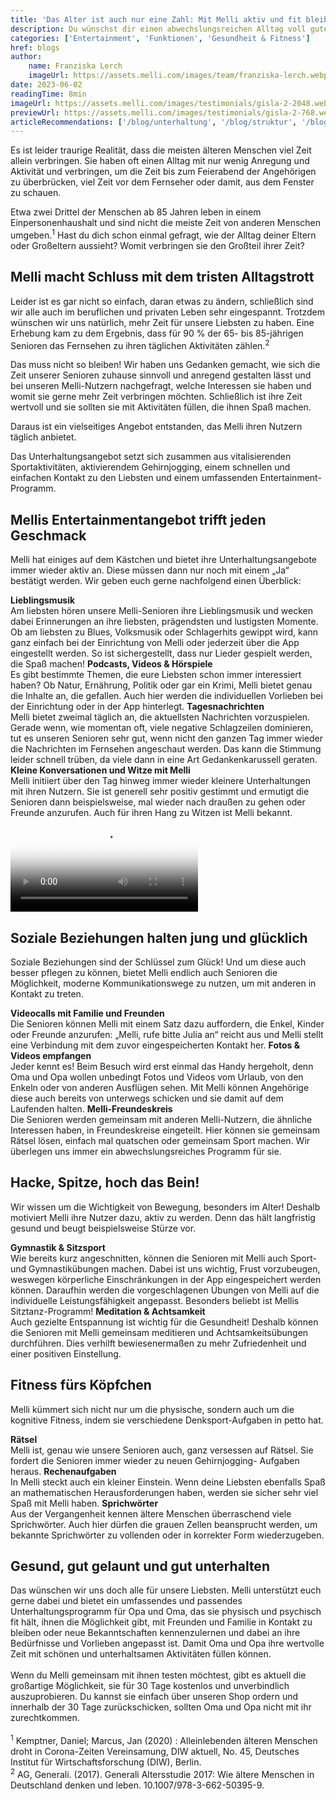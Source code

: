 ```yaml
---
title: 'Das Alter ist auch nur eine Zahl: Mit Melli aktiv und fit bleiben'
description: Du wünschst dir einen abwechslungsreichen Alltag voll guter Unterhaltung für dich oder deine Angehörigen? Dann erfahre hier, was Melli alles auf dem Kästchen hat.
categories: ['Entertainment', 'Funktionen', 'Gesundheit & Fitness']
href: blogs
author:
    name: Franziska Lerch
    imageUrl: https://assets.melli.com/images/team/franziska-lerch.webp
date: 2023-06-02
readingTime: 8min
imageUrl: https://assets.melli.com/images/testimonials/gisla-2-2048.webp
previewUrl: https://assets.melli.com/images/testimonials/gisla-2-768.webp
articleRecommendations: ['/blog/unterhaltung', '/blog/struktur', '/blog/soziale-kontakte']
---
```


<intro-section>
Es ist leider traurige Realität, dass die meisten älteren Menschen viel Zeit allein verbringen. Sie haben oft einen Alltag mit nur wenig Anregung und Aktivität und verbringen, um die Zeit bis zum Feierabend der Angehörigen zu überbrücken, viel Zeit vor dem Fernseher oder damit, aus dem Fenster zu schauen.
</intro-section>

Etwa zwei Drittel der Menschen ab 85 Jahren leben in einem Einpersonenhaushalt und sind nicht die meiste Zeit von anderen Menschen umgeben.<sup>1</sup>
Hast du dich schon einmal gefragt, wie der Alltag deiner Eltern oder Großeltern aussieht? Womit verbringen sie den Großteil ihrer Zeit?

## Melli macht Schluss mit dem tristen Alltagstrott

Leider ist es gar nicht so einfach, daran etwas zu ändern, schließlich sind wir alle auch im beruflichen und privaten Leben sehr eingespannt. Trotzdem wünschen wir uns natürlich, mehr Zeit für unsere Liebsten zu haben.
Eine Erhebung kam zu dem Ergebnis, dass für 90 % der 65- bis 85-jährigen Senioren das Fernsehen zu ihren täglichen Aktivitäten zählen.<sup>2</sup>

Das muss nicht so bleiben! Wir haben uns Gedanken gemacht, wie sich die Zeit unserer Senioren zuhause sinnvoll und anregend gestalten lässt und bei unseren Melli-Nutzern nachgefragt, welche Interessen sie haben und womit sie gerne mehr Zeit verbringen möchten. Schließlich ist ihre Zeit wertvoll und sie sollten sie mit Aktivitäten füllen, die ihnen Spaß machen.

Daraus ist ein vielseitiges Angebot entstanden, das Melli ihren Nutzern täglich anbietet.

Das Unterhaltungsangebot setzt sich zusammen aus vitalisierenden Sportaktivitäten, aktivierendem Gehirnjogging, einem schnellen und einfachen Kontakt zu den Liebsten und einem umfassenden Entertainment-Programm.

## Mellis Entertainmentangebot trifft jeden Geschmack

Melli hat einiges auf dem Kästchen und bietet ihre Unterhaltungsangebote immer wieder aktiv an. Diese müssen dann nur noch mit einem „Ja“ bestätigt werden. Wir geben euch gerne nachfolgend einen Überblick:

<CheckList icon='i-lucide:music'>
    <strong>Lieblingsmusik</strong> <br>
    Am liebsten hören unsere Melli-Senioren ihre Lieblingsmusik und wecken dabei Erinnerungen an ihre liebsten, prägendsten und lustigsten Momente. Ob am liebsten zu Blues, Volksmusik oder Schlagerhits gewippt wird, kann ganz einfach bei der Einrichtung von Melli oder jederzeit über die App eingestellt werden. So ist sichergestellt, dass nur Lieder gespielt werden, die Spaß machen!
</CheckList>
<CheckList icon='i-lucide:film'>
    <strong>Podcasts, Videos & Hörspiele</strong> <br>
    Es gibt bestimmte Themen, die eure Liebsten schon immer interessiert haben? Ob Natur, Ernährung, Politik oder gar ein Krimi, Melli bietet genau die Inhalte an, die gefallen. Auch hier werden die individuellen Vorlieben bei der Einrichtung oder in der App hinterlegt.
</CheckList>
<CheckList icon='i-lucide:newspaper'>
    <strong>Tagesnachrichten</strong> <br>
    Melli bietet zweimal täglich an, die aktuellsten Nachrichten vorzuspielen. Gerade wenn, wie momentan oft, viele negative Schlagzeilen dominieren, tut es unseren Senioren sehr gut, wenn nicht den ganzen Tag immer wieder die Nachrichten im Fernsehen angeschaut werden. Das kann die Stimmung leider schnell trüben, da viele dann in eine Art Gedankenkarussell geraten.
</CheckList>
<CheckList icon='i-lucide:laugh'>
    <strong>Kleine Konversationen und Witze mit Melli</strong> <br>
    Melli initiiert über den Tag hinweg immer wieder kleinere Unterhaltungen mit ihren Nutzern. Sie ist generell sehr positiv gestimmt und ermutigt die Senioren dann beispielsweise, mal wieder nach draußen zu gehen oder Freunde anzurufen. Auch für ihren Hang zu Witzen ist Melli bekannt.
</CheckList>

<video id="heroVideo" ref="heroVideo" class="lg:object-cover w-full h-full mb-20 mt-10 rounded-2xl lg:rounded-3xl" controls poster="https://assets.melli.com/images/own-content/melli_commercial-screenshots_entertainment-1-1536.webp">
    <source src="https://videos.melli.com/entertainment.webm" type="video/webm">
    <source src="https://videos.melli.com/entertainment.mp4" type="video/mp4">
</video>

## Soziale Beziehungen halten jung und glücklich

Soziale Beziehungen sind der Schlüssel zum Glück! Und um diese auch besser pflegen zu können, bietet Melli endlich auch Senioren die Möglichkeit, moderne Kommunikationswege zu nutzen, um mit anderen in Kontakt zu treten.

<CheckList icon='i-lucide:heart'>
    <strong>Videocalls mit Familie und Freunden</strong> <br>
    Die Senioren können Melli mit einem Satz dazu auffordern, die Enkel, Kinder oder Freunde anzurufen: „Melli, rufe bitte Julia an“ reicht aus und Melli stellt eine Verbindung mit dem zuvor eingespeicherten Kontakt her.
</CheckList>
<CheckList icon='i-lucide:image'>
    <strong>Fotos & Videos empfangen</strong> <br>
    Jeder kennt es! Beim Besuch wird erst einmal das Handy hergeholt, denn Oma und Opa wollen unbedingt Fotos und Videos vom Urlaub, von den Enkeln oder von anderen Ausflügen sehen. Mit Melli können Angehörige diese auch bereits von unterwegs schicken und sie damit auf dem Laufenden halten.
</CheckList>
<CheckList icon='i-lucide:heart-handshake'>
    <strong>Melli-Freundeskreis</strong> <br>
    Die Senioren werden gemeinsam mit anderen Melli-Nutzern, die ähnliche Interessen haben, in Freundeskreise eingeteilt. Hier können sie gemeinsam Rätsel lösen, einfach mal quatschen oder gemeinsam Sport machen. Wir überlegen uns immer ein abwechslungsreiches Programm für sie.
</CheckList>

## Hacke, Spitze, hoch das Bein!

Wir wissen um die Wichtigkeit von Bewegung, besonders im Alter! Deshalb motiviert Melli ihre Nutzer dazu, aktiv zu werden. Denn das hält langfristig gesund und beugt beispielsweise Stürze vor.

<CheckList icon='i-lucide:activity'>
    <strong>Gymnastik & Sitzsport</strong> <br>
    Wie bereits kurz angeschnitten, können die Senioren mit Melli auch Sport- und Gymnastikübungen machen. Dabei ist uns wichtig, Frust vorzubeugen, weswegen körperliche Einschränkungen in der App eingespeichert werden können. Daraufhin werden die vorgeschlagenen Übungen von Melli auf die individuelle Leistungsfähigkeit angepasst. Besonders beliebt ist Mellis Sitztanz-Programm!
</CheckList>
<CheckList icon='i-lucide:scale'>
    <strong>Meditation & Achtsamkeit</strong> <br>
    Auch gezielte Entspannung ist wichtig für die Gesundheit! Deshalb können die Senioren mit Melli gemeinsam meditieren und Achtsamkeitsübungen durchführen. Dies verhilft bewiesenermaßen zu mehr Zufriedenheit und einer positiven Einstellung.
</CheckList>

## Fitness fürs Köpfchen

Melli kümmert sich nicht nur um die physische, sondern auch um die kognitive Fitness, indem sie verschiedene Denksport-Aufgaben in petto hat.

<CheckList icon='i-lucide:brain'>
    <strong>Rätsel</strong> <br>
    Melli ist, genau wie unsere Senioren auch, ganz versessen auf Rätsel. Sie fordert die Senioren immer wieder zu neuen Gehirnjogging- Aufgaben heraus.
</CheckList>
<CheckList icon='i-lucide:calculator'>
    <strong>Rechenaufgaben</strong> <br>
    In Melli steckt auch ein kleiner Einstein. Wenn deine Liebsten ebenfalls Spaß an mathematischen Herausforderungen haben, werden sie sicher sehr viel Spaß mit Melli haben.
</CheckList>
<CheckList icon='i-lucide:message-circle'>
    <strong>Sprichwörter</strong> <br>
    Aus der Vergangenheit kennen ältere Menschen überraschend viele Sprichwörter. Auch hier dürfen die grauen Zellen beansprucht werden, um bekannte Sprichwörter zu vollenden oder in korrekter Form wiederzugeben.
</CheckList>

## Gesund, gut gelaunt und gut unterhalten

Das wünschen wir uns doch alle für unsere Liebsten. Melli unterstützt euch gerne dabei und bietet ein umfassendes und passendes Unterhaltungsprogramm für Opa und Oma, das sie physisch und psychisch fit hält, ihnen die Möglichkeit gibt, mit Freunden und Familie in Kontakt zu bleiben oder neue Bekanntschaften kennenzulernen und dabei an ihre Bedürfnisse und Vorlieben angepasst ist. Damit Oma und Opa ihre wertvolle Zeit mit schönen und unterhaltsamen Aktivitäten füllen können.
<br>
<br>
Wenn du Melli gemeinsam mit ihnen testen möchtest, gibt es aktuell die großartige Möglichkeit, sie für 30 Tage kostenlos und unverbindlich auszuprobieren. Du kannst sie einfach über unseren Shop ordern und innerhalb der 30 Tage zurückschicken, sollten Oma und Opa nicht mit ihr zurechtkommen.
<br>
<br>
<span style="font-size: 14px;color: rgba(107, 114, 128, var(--un-text-opacity));"><sup>1</sup> Kemptner, Daniel; Marcus, Jan (2020) : Alleinlebenden älteren Menschen droht in Corona-Zeiten Vereinsamung, DIW aktuell, No. 45, Deutsches Institut für Wirtschaftsforschung (DIW), Berlin.</span>
<br>
<span style="font-size: 14px;color: rgba(107, 114, 128, var(--un-text-opacity));"><sup>2</sup> AG, Generali. (2017). Generali Altersstudie 2017: Wie ältere Menschen in Deutschland denken und leben. 10.1007/978-3-662-50395-9.</span>